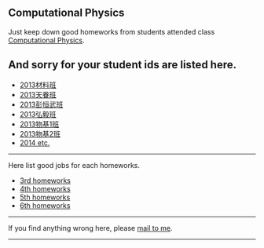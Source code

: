 ## Computational Physics


Just keep down good homeworks from students attended class [Computational Physics](https://github.com/caihao/computational_physics_whu).

And sorry for your student ids are listed here.
-----------

- [2013材料班](students/cai.md)
- [2013天眷班](students/tian.md)
- [2013彭恒武班](students/peng.md)
- [2013弘毅班](students/hong.md)
- [2013物基1班](students/wu1.md)
- [2013物基2班](students/wu2.md)
- [2014 etc.](students/2014.md)

-----------
Here list good jobs for each homeworks.

- [3rd homeworks](homework-03.md)
- [4th homeworks](homework-04.md)
- [5th homeworks](homework-05.md)
- [6th homeworks](homework-06.md)

-----------

If you find anything wrong here, please [mail to me](mailto:byujiang@gmail.com).

------------

